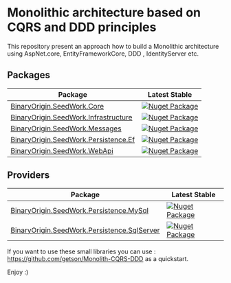 # Monolithic architecture based on CQRS and DDD principles 
This repository present an approach how to build a Monolithic architecture using AspNet.core, EntityFrameworkCore, DDD , IdentityServer etc.

## Packages
| Package | Latest Stable |
| --- | --- |
| [BinaryOrigin.SeedWork.Core](https://www.nuget.org/packages/BinaryOrigin.SeedWork.Core) | [![Nuget Package](https://img.shields.io/badge/nuget-1.1.1-blue.svg)](https://www.nuget.org/packages/BinaryOrigin.SeedWork.Core) |
| [BinaryOrigin.SeedWork.Infrastructure](https://www.nuget.org/packages/BinaryOrigin.SeedWork.Infrastructure) | [![Nuget Package](https://img.shields.io/badge/nuget-1.1.0-blue.svg)](https://www.nuget.org/packages/BinaryOrigin.SeedWork.Infrastructure) |
| [BinaryOrigin.SeedWork.Messages](https://www.nuget.org/packages/BinaryOrigin.SeedWork.Messages) | [![Nuget Package](https://img.shields.io/badge/nuget-1.1.0-blue.svg)](https://www.nuget.org/packages/BinaryOrigin.SeedWork.Messages) |
| [BinaryOrigin.SeedWork.Persistence.Ef](https://www.nuget.org/packages/BinaryOrigin.SeedWork.Persistence.Ef) | [![Nuget Package](https://img.shields.io/badge/nuget-1.1.1-blue.svg)](https://www.nuget.org/packages/BinaryOrigin.SeedWork.Persistence.Ef) |
| [BinaryOrigin.SeedWork.WebApi](https://www.nuget.org/packages/BinaryOrigin.SeedWork.WebApi) | [![Nuget Package](https://img.shields.io/badge/nuget-1.1.2-blue.svg)](https://www.nuget.org/packages/BinaryOrigin.SeedWork.WebApi) |

## Providers
| Package | Latest Stable |
| --- | --- |
| [BinaryOrigin.SeedWork.Persistence.MySql](https://www.nuget.org/packages/BinaryOrigin.SeedWork.Persistence.MySql) | [![Nuget Package](https://img.shields.io/badge/nuget-1.1.0-blue.svg)](https://www.nuget.org/packages/BinaryOrigin.SeedWork.Persistence.MySql) |
| [BinaryOrigin.SeedWork.Persistence.SqlServer](https://www.nuget.org/packages/BinaryOrigin.SeedWork.Persistence.SqlServer) | [![Nuget Package](https://img.shields.io/badge/nuget-1.1.1-blue.svg)](https://www.nuget.org/packages/BinaryOrigin.SeedWork.Persistence.SqlServer) |

If you want to use these small libraries you can use : https://github.com/getson/Monolith-CQRS-DDD as a quickstart.

Enjoy :)
